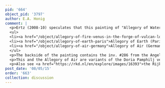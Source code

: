 ```yaml
---
pid: '664'
object_pid: '3797'
author: E.A. Honig
comment: |
  <p>Ertz (2008-10) speculates that this painting of "Allegory of Water" is part of a series of the elements which Jan Brueghel painted between 16010-1611. See Also:</p>
  <ul>
  <li><a href="/object/allegory-of-fire-venus-in-the-forge-of-vulcan-london">Allegory of Fire: Venus in the Forge of Vulcan (London)</a></li>
  <li><a href="/object/allegory-of-earth-paris">Allegory of Earth (Paris)</a></li>
  <li><a href="/object/allegory-of-air-germany">Allegory of Air (Germany)</a></li>
  </ul>
  <p>The backside of the painting contains the inv. #286 from the Angela Burdett-Coutts collection.</p>
  <p>This and the Allegory of Air are variants of the Doria Pamphilj versions but different in every detail. </p>
  <p>Also see <a href="https://rkd.nl/en/explore/images/16393">the Rijksbureau voor Kunsthistorische Documentatie website on this painting</a> for further information.</p>
post_date: '08/05/15'
order: '663'
collection: discussion
---
```

